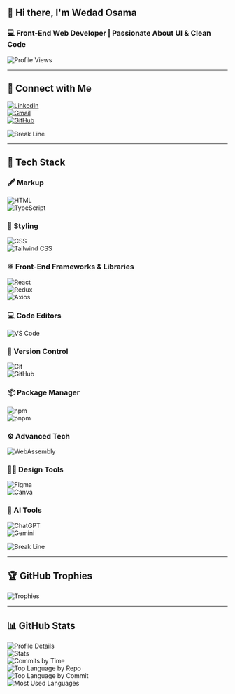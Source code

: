 ## 👋 Hi there, I'm Wedad Osama

### 💻 Front-End Web Developer | Passionate About UI & Clean Code

![Profile Views](https://komarev.com/ghpvc/?username=wedadosama&label=Profile%20Views&color=5D3FD3&style=flat)

---

## 🤝 Connect with Me

[![LinkedIn](https://img.shields.io/badge/LinkedIn-%230077B5.svg?logo=linkedin&logoColor=white)](https://www.linkedin.com/in/wedad-elkammash-252418309)  
[![Gmail](https://img.shields.io/badge/Gmail-%23D14836.svg?logo=gmail&logoColor=white)](mailto:welkammash@gmail.com)  
[![GitHub](https://img.shields.io/badge/GitHub-%23121011.svg?logo=github&logoColor=white)](https://github.com/wedadosama)

![Break Line](https://user-images.githubusercontent.com/73097560/115834477-dbab4500-a447-11eb-908a-139a6edaec5c.gif)

---

## 🧳 Tech Stack

### 🖋️ Markup  
![HTML](https://img.shields.io/badge/HTML-239120?logo=html5&logoColor=white)  
![TypeScript](https://img.shields.io/badge/TypeScript-3178C6?logo=typescript&logoColor=white)

### 🎨 Styling  
![CSS](https://img.shields.io/badge/CSS-1572B6?logo=css3&logoColor=white)  
![Tailwind CSS](https://img.shields.io/badge/Tailwind_CSS-06B6D4?logo=tailwindcss&logoColor=white)

### ⚛️ Front-End Frameworks & Libraries  
![React](https://img.shields.io/badge/React-20232A?logo=react&logoColor=61DAFB)  
![Redux](https://img.shields.io/badge/Redux-764ABC?logo=redux&logoColor=white)  
![Axios](https://img.shields.io/badge/Axios-5A29E4?logo=axios&logoColor=white)

### 💻 Code Editors  
![VS Code](https://img.shields.io/badge/VS_Code-007ACC?logo=visualstudiocode&logoColor=white)

### 🔧 Version Control  
![Git](https://img.shields.io/badge/Git-F05032?logo=git&logoColor=white)  
![GitHub](https://img.shields.io/badge/GitHub-181717?logo=github&logoColor=white)

### 📦 Package Manager  
![npm](https://img.shields.io/badge/npm-CB3837?logo=npm&logoColor=white)  
![pnpm](https://img.shields.io/badge/pnpm-F69220?logo=pnpm&logoColor=white)

### ⚙️ Advanced Tech  
![WebAssembly](https://img.shields.io/badge/WebAssembly-654FF0?logo=webassembly&logoColor=white)

### 🧑‍🎨 Design Tools  
![Figma](https://img.shields.io/badge/Figma-F24E1E?logo=figma&logoColor=white)  
![Canva](https://img.shields.io/badge/Canva-00C4CC?logo=canva&logoColor=white)

### 🤖 AI Tools  
![ChatGPT](https://img.shields.io/badge/ChatGPT-10A37F?logo=openai&logoColor=white)  
![Gemini](https://img.shields.io/badge/Gemini-4285F4?logo=google&logoColor=white)

![Break Line](https://user-images.githubusercontent.com/73097560/115834477-dbab4500-a447-11eb-908a-139a6edaec5c.gif)

---

## 🏆 GitHub Trophies

![Trophies](https://github-trophies.vercel.app/?username=wedadosama&theme=radical&no-frame=false&no-bg=false&margin-w=4)

---

## 📊 GitHub Stats

![Profile Details](http://github-profile-summary-cards.vercel.app/api/cards/profile-details?username=wedadosama&theme=github_dark)  
![Stats](http://github-profile-summary-cards.vercel.app/api/cards/stats?username=wedadosama&theme=github_dark&show_icons=true&hide_border=true&count_private=true)  
![Commits by Time](http://github-profile-summary-cards.vercel.app/api/cards/productive-time?username=wedadosama&theme=github_dark&utcOffset=8)  
![Top Language by Repo](http://github-profile-summary-cards.vercel.app/api/cards/repos-per-language?username=wedadosama&theme=github_dark)  
![Top Language by Commit](http://github-profile-summary-cards.vercel.app/api/cards/most-commit-language?username=wedadosama&theme=github_dark)  
![Most Used Languages](https://github-readme-stats.vercel.app/api/top-langs/?username=wedadosama&theme=github_dark&show_icons=true&hide_border=true)
